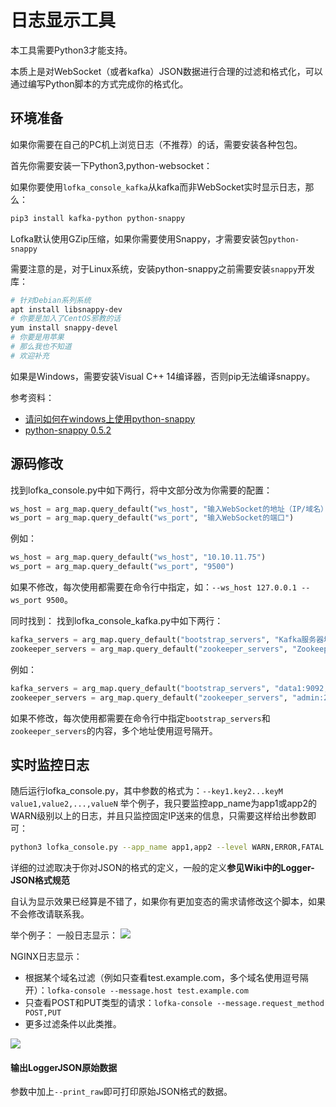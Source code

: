 # 日志显示工具

本工具需要Python3才能支持。

本质上是对WebSocket（或者kafka）JSON数据进行合理的过滤和格式化，可以通过编写Python脚本的方式完成你的格式化。

## 环境准备
如果你需要在自己的PC机上浏览日志（不推荐）的话，需要安装各种包包。

首先你需要安装一下Python3,python-websocket：


如果你要使用`lofka_console_kafka`从kafka而非WebSocket实时显示日志，那么：

```bash
pip3 install kafka-python python-snappy
```

Lofka默认使用GZip压缩，如果你需要使用Snappy，才需要安装包`python-snappy`

需要注意的是，对于Linux系统，安装python-snappy之前需要安装`snappy`开发库：
```bash
# 针对Debian系列系统
apt install libsnappy-dev
# 你要是加入了CentOS邪教的话
yum install snappy-devel
# 你要是用苹果
# 那么我也不知道
# 欢迎补充
```

如果是Windows，需要安装Visual C++ 14编译器，否则pip无法编译snappy。

参考资料：
- [请问如何在windows上使用python-snappy](https://www.v2ex.com/amp/t/85685)
- [python-snappy 0.5.2](https://pypi.org/project/python-snappy/)

## 源码修改

找到lofka_console.py中如下两行，将中文部分改为你需要的配置：
```python
ws_host = arg_map.query_default("ws_host", "输入WebSocket的地址（IP/域名）")
ws_port = arg_map.query_default("ws_port", "输入WebSocket的端口")
```

例如：
```python
ws_host = arg_map.query_default("ws_host", "10.10.11.75")
ws_port = arg_map.query_default("ws_port", "9500")
```

如果不修改，每次使用都需要在命令行中指定，如：`--ws_host 127.0.0.1 --ws_port 9500`。

同时找到：
找到lofka_console_kafka.py中如下两行：

```python
kafka_servers = arg_map.query_default("bootstrap_servers", "Kafka服务器地址")
zookeeper_servers = arg_map.query_default("zookeeper_servers", "Zookeeper地址")
```

例如：
```python
kafka_servers = arg_map.query_default("bootstrap_servers", "data1:9092,data2:9092,data3:9092")
zookeeper_servers = arg_map.query_default("zookeeper_servers", "admin:2181,name1:2181,name2:2181")
```

如果不修改，每次使用都需要在命令行中指定`bootstrap_servers`和`zookeeper_servers`的内容，多个地址使用逗号隔开。


## 实时监控日志

随后运行lofka_console.py，其中参数的格式为：`--key1.key2...keyM value1,value2,...,valueN`
举个例子，我只要监控app_name为app1或app2的WARN级别以上的日志，并且只监控固定IP送来的信息，只需要这样给出参数即可：
```bash
python3 lofka_console.py --app_name app1,app2 --level WARN,ERROR,FATAL --host.ip 10.10.11.75,10.10.11.36
```

详细的过滤取决于你对JSON的格式的定义，一般的定义**参见Wiki中的Logger-JSON格式规范**

自认为显示效果已经算是不错了，如果你有更加变态的需求请修改这个脚本，如果不会修改请联系我。

举个例子：
一般日志显示：
![](assets/001/20180806-c350cf5c.png)

NGINX日志显示：

- 根据某个域名过滤（例如只查看test.example.com，多个域名使用逗号隔开）：`lofka-console --message.host test.example.com`
- 只查看POST和PUT类型的请求：`lofka-console --message.request_method POST,PUT`
- 更多过滤条件以此类推。

![](assets/001/20180806-dbcffdf5.png)

#### 输出LoggerJSON原始数据
参数中加上`--print_raw`即可打印原始JSON格式的数据。
